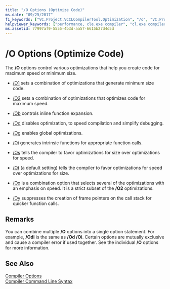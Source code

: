 ```yaml
---
title: "/O Options (Optimize Code)"
ms.date: "09/25/2017"
f1_keywords: ["VC.Project.VCCLCompilerTool.Optimization", "/o", "VC.Project.VCCLWCECompilerTool.Optimization"]
helpviewer_keywords: ["performance, cle.exe compiler", "cl.exe compiler, performance"]
ms.assetid: 77997af9-5555-4b3d-aa57-6615b27d4d5d
---
```

# /O Options (Optimize Code)

The **/O** options control various optimizations that help you create code for maximum speed or minimum size.

- [/O1](o1-o2-minimize-size-maximize-speed.md) sets a combination of optimizations that generate minimum size code.

- [/O2](o1-o2-minimize-size-maximize-speed.md) sets a combination of optimizations that optimizes code for maximum speed.

- [/Ob](ob-inline-function-expansion.md) controls inline function expansion.

- [/Od](od-disable-debug.md) disables optimization, to speed compilation and simplify debugging.

- [/Og](og-global-optimizations.md) enables global optimizations.

- [/Oi](oi-generate-intrinsic-functions.md) generates intrinsic functions for appropriate function calls.

- [/Os](os-ot-favor-small-code-favor-fast-code.md) tells the compiler to favor optimizations for size over optimizations for speed.

- [/Ot](os-ot-favor-small-code-favor-fast-code.md) (a default setting) tells the compiler to favor optimizations for speed over optimizations for size.

- [/Ox](ox-full-optimization.md) is a combination option that selects several of the optimizations with an emphasis on speed. It is a strict subset of the **/O2** optimizations.

- [/Oy](oy-frame-pointer-omission.md) suppresses the creation of frame pointers on the call stack for quicker function calls.

## Remarks

You can combine multiple **/O** options into a single option statement. For example, **/Odi** is the same as **/Od /Oi**. Certain options are mutually exclusive and cause a compiler error if used together. See the individual **/O** options for more information.

## See Also

[Compiler Options](compiler-options.md)<br/>
[Compiler Command Line Syntax](compiler-command-line-syntax.md)